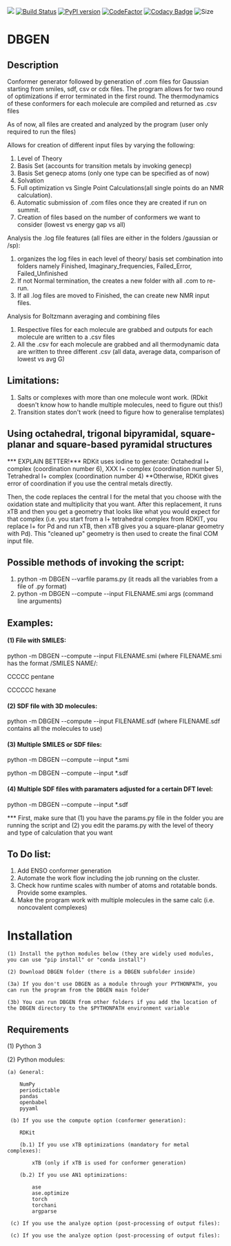 ![](Logos/DBGEN%20logo.tif)
[![Build Status](https://travis-ci.com/jvalegre/pyCONFORT.svg?branch=master)](https://travis-ci.com/jvalegre/pyCONFORT)
[![PyPI version](https://badge.fury.io/py/pyconfort.svg)](https://badge.fury.io/py/pyconfort)
[![CodeFactor](https://www.codefactor.io/repository/github/jvalegre/pyconfort/badge/master)](https://www.codefactor.io/repository/github/jvalegre/pyconfort/overview/master)
[![Codacy Badge](https://api.codacy.com/project/badge/Grade/047e9c6001a84713a82e180669e14c98)](https://www.codacy.com/manual/jvalegre/pyCONFORT?utm_source=github.com&amp;utm_medium=referral&amp;utm_content=jvalegre/pyCONFORT&amp;utm_campaign=Badge_Grade)
![Size](https://img.shields.io/github/repo-size/badges/pyCONFORT)


# DBGEN
## Description
Conformer generator followed by generation of .com files for Gaussian starting from smiles, sdf, csv or cdx files.
The program allows for two round of optimizations if error terminated in the first round.
The thermodynamics of these conformers for each molecule are compiled and returned as .csv files

As of now, all files are created and analyzed by the program (user only required to run the files)

Allows for creation of different input files by varying the following:
1. Level of Theory
2. Basis Set (accounts for transition metals by invoking genecp)
2. Basis Set genecp atoms (only one type can be specified as of now)
3. Solvation
4. Full optimization vs Single Point Calculations(all single points do an NMR calculation).
5. Automatic submission of .com files once they are created if run on summit.
6. Creation of files based on the number of conformers we want to consider (lowest vs energy gap vs all)

Analysis the .log file features (all files are either in the folders /gaussian or /sp):
1. organizes the log files in each level of theory/ basis set combination into folders namely Finished, Imaginary_frequencies, Failed_Error, Failed_Unfinished
2. If not Normal termination, the creates a new folder with all .com to re-run.
3. If all .log files are moved to Finished, the can create new NMR input files.

Analysis for Boltzmann averaging and combining files
1. Respective files for each molecule are grabbed and outputs for each molecule are written to a .csv files
2. All the .csv for each molecule are grabbed and all thermodynamic data are written to three different .csv (all data, average data, comparison of lowest vs avg G)

## Limitations:
1. Salts or complexes with more than one molecule wont work. (RDkit doesn't know how to handle multiple molecules, need to figure out this!)
2. Transition states don't work (need to figure how to generalise templates)

## Using octahedral, trigonal bipyramidal, square-planar and square-based pyramidal structures
*** EXPLAIN BETTER!***
RDKit uses iodine to generate:
Octahedral I+ complex (coordination number 6), XXX I+ complex (coordination number 5), Tetrahedral I+ complex (coordination number 4)
\*\*Otherwise, RDKit gives error of coordination if you use the central metals directly.

Then, the code replaces the central I for the metal that you choose with the oxidation state and multiplicity that you want. After this replacement, it runs xTB and then you get a geometry that looks like what you would expect for that complex (i.e. you start from a I+ tetrahedral complex from RDKIT, you replace I+ for Pd and run xTB, then xTB gives you a square-planar geometry with Pd). This "cleaned up" geometry is then used to create the final COM input file.


## Possible methods of invoking the script:
1. python -m DBGEN --varfile params.py (it reads all the variables from a file of .py format)
2. python -m DBGEN --compute --input FILENAME.smi args (command line arguments)


## Examples:
#### (1) File with SMILES:
python -m DBGEN --compute --input FILENAME.smi
(where FILENAME.smi has the format /SMILES NAME/:

CCCCC pentane

CCCCCC hexane

#### (2) SDF file with 3D molecules:
python -m DBGEN --compute --input FILENAME.sdf
(where FILENAME.sdf contains all the molecules to use)

#### (3) Multiple SMILES or SDF files:
python -m DBGEN --compute --input \*.smi

python -m DBGEN --compute --input \*.sdf

#### (4) Multiple SDF files with paramaters adjusted for a certain DFT level:
python -m DBGEN --compute --input \*.sdf

*** First, make sure that (1) you have the params.py file in the folder you are running the script and (2) you edit the params.py with the level of theory and type of calculation that you want

## To Do list:
1. Add ENSO conformer generation
2. Automate the work flow including the job running on the cluster.
3. Check how runtime scales with number of atoms and rotatable bonds. Provide some examples.
4. Make the program work with multiple molecules in the same calc (i.e. noncovalent complexes)

# Installation

    (1) Install the python modules below (they are widely used modules, you can use "pip install" or "conda install") 
    
    (2) Download DBGEN folder (there is a DBGEN subfolder inside)
    
    (3a) If you don't use DBGEN as a module through your PYTHONPATH, you can run the program from the DBGEN main folder 
    
    (3b) You can run DBGEN from other folders if you add the location of the DBGEN directory to the $PYTHONPATH environment variable

## Requirements
(1) Python 3

(2) Python modules:

    (a) General:
    
        NumPy
        periodictable
        pandas
        openbabel
        pyyaml
    
     (b) If you use the compute option (conformer generation):
     
        RDKit 
    
        (b.1) If you use xTB optimizations (mandatory for metal complexes):
        
            xTB (only if xTB is used for conformer generation)
    
        (b.2) If you use AN1 optimizations:
        
            ase
            ase.optimize
            torch
            torchani
            argparse
        
     (c) If you use the analyze option (post-processing of output files):
     
     (c) If you use the analyze option (post-processing of output files):
     
     

